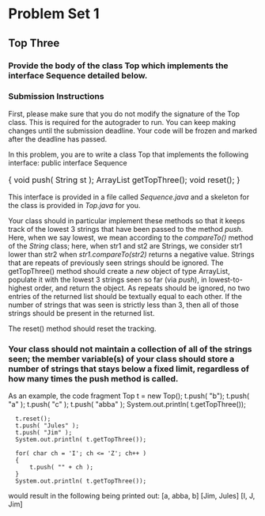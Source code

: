 # Problem Set 1
## Top Three
### Provide the body of the class Top which implements the interface Sequence detailed below.
### Submission Instructions

First, please make sure that you do not modify the signature of the Top class. This is required for the autograder to run.
You can keep making changes until the submission deadline. Your code will be frozen and marked after the deadline has passed.

In this problem, you are to write a class Top that implements the following interface:
  public interface Sequence
 <p style="font-size: 16px;">{
      void push( String st );
      ArrayList<String> getTopThree();
      void reset();
  }</p> 
        
This interface is provided in a file called <em> Sequence.java </em> and a skeleton for the class is provided in <em>Top.java</em> for you.

Your class should in particular implement these methods so that it keeps track of the lowest 3 strings that have been passed to the method <em>push</em>. 
Here, when we say lowest, we mean according to the <em>compareTo()</em> method of the <em>String</em> class; here, when str1 and st2 are Strings, we consider str1 lower than str2 when <em>str1.compareTo(str2)</em> returns a negative value. 
Strings that are repeats of previously seen strings should be ignored.
The getTopThree() method should create a <em>new</em> object of type ArrayList, populate it with the lowest 3 strings seen so far (via <em>push</em>), in lowest-to-highest order, and return the object. 
As repeats should be ignored, no two entries of the returned list should be textually equal to each other. If the number of strings that was seen is strictly less than 3, then all of those strings should be present in the returned list.

The reset() method should reset the tracking.

### Your class should not maintain a collection of all of the strings seen; the member variable(s) of your class should store a number of strings that stays below a fixed limit, regardless of how many times the push method is called.
As an example, the code fragment
      Top t = new Top();
      t.push( "b");
      t.push( "a" );
      t.push( "c" );
      t.push( "abba" );
      System.out.println( t.getTopThree());

      t.reset();
      t.push( "Jules" );
      t.push( "Jim" );
      System.out.println( t.getTopThree());

      for( char ch = 'I'; ch <= 'Z'; ch++ )
      {
          t.push( "" + ch );
      }
      System.out.println( t.getTopThree());
would result in the following being printed out:
  [a, abba, b]
  [Jim, Jules]
  [I, J, Jim]
